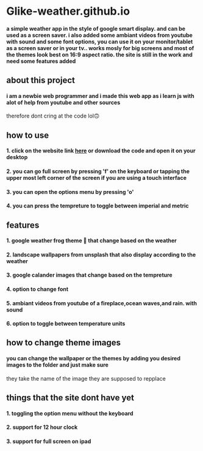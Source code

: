 # Glike-weather.github.io

#### a simple weather app in the style of google smart display. and can be used as a screen saver. i also added some ambiant videos from youtube with sound and some font options, you can use it on your monitor/tablet as a screen saver or in your tv.. works mosly for big screens and most of the themes look best on 16:9 aspect ratio. the site is still in the work and need some features added

## about this project
#### i am a newbie web programmer and i made this web app as i learn js with alot of help from youtube and other sources
therefore dont cring at the code lol🙃

## how to use

#### 1. click on the website link [here](https://danguls.github.io/Glike-weather.github.io/) or download the code and open it on your desktop 

#### 2. you can go full screen by pressing 'f' on the keyboard or tapping the upper most left corner of the screen if you are using a touch interface

#### 3. you can open the options menu by pressing 'o'

#### 4. you can press the tempreture to toggle between imperial and metric

## features 
#### 1. google weather frog theme 🐸 that change based on the weather
#### 2. landscape  wallpapers  from unsplash that also display according to the weather
#### 3. google calander images that change based on the tempreture
#### 4. option to change font 
#### 5. ambiant videos from youtube of a fireplace,ocean waves,and rain. with sound 
#### 6. option to toggle between temperature units

## how to change theme images

#### you can change the wallpaper or the themes by adding you desired images to the folder and just make sure 
they take the name of the image they are supposed to repplace

## things that the site dont have yet 
#### 1. toggling the option menu without the keyboard
#### 2. support for 12 hour clock
#### 3. support for full screen on ipad

